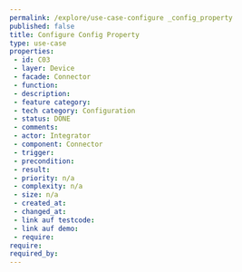 ```yaml
---
permalink: /explore/use-case-configure _config_property
published: false
title: Configure Config Property
type: use-case
properties:
 - id: C03
 - layer: Device
 - facade: Connector
 - function: 
 - description: 
 - feature category: 
 - tech category: Configuration
 - status: DONE
 - comments: 
 - actor: Integrator
 - component: Connector
 - trigger: 
 - precondition: 
 - result: 
 - priority: n/a
 - complexity: n/a
 - size: n/a
 - created_at: 
 - changed_at: 
 - link auf testcode: 
 - link auf demo: 
 - require: 
require:
required_by:
---
```

